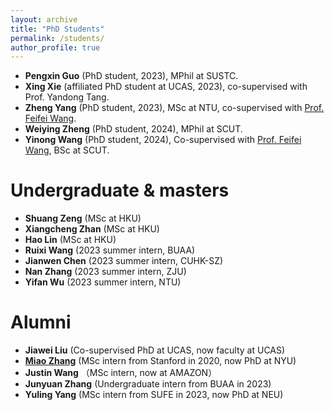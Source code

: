 ```yaml
---
layout: archive
title: "PhD Students"
permalink: /students/
author_profile: true
---
```

- **Pengxin Guo** (PhD student, 2023), MPhil at SUSTC.
- **Xing Xie** (affiliated PhD student at UCAS, 2023), co-supervised with Prof. Yandong Tang.
- **Zheng Yang** (PhD student, 2023), MSc at NTU, co-supervised with [Prof. Feifei Wang](https://www.eee.hku.hk/~ffwang/).
- **Weiying Zheng** (PhD student, 2024), MPhil at SCUT.
- **Yinong Wang** (PhD student, 2024),  Co-supervised with [Prof. Feifei Wang](https://www.eee.hku.hk/~ffwang/), BSc at SCUT.

Undergraduate & masters
======
- **Shuang Zeng** (MSc at HKU)
- **Xiangcheng Zhan** (MSc at HKU)
- **Hao Lin** (MSc at HKU)
- **Ruixi Wang** (2023 summer intern, BUAA)
- **Jianwen Chen** (2023 summer intern, CUHK-SZ)
- **Nan Zhang** (2023 summer intern, ZJU)
- **Yifan Wu** (2023 summer intern, NTU) 

Alumni
 ======
- **Jiawei Liu** (Co-supervised PhD at UCAS, now faculty at UCAS)
- **[Miao Zhang](https://miaozhng.github.io/)** (MSc intern from Stanford in 2020, now PhD at NYU)
- **Justin Wang** （MSc intern, now at AMAZON）
- **Junyuan Zhang** (Undergraduate intern from BUAA in 2023)
- **Yuling Yang** (MSc intern from SUFE in 2023, now PhD at NEU)




